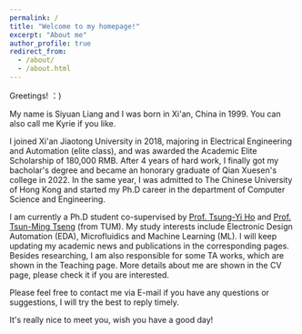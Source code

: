 ```yaml
---
permalink: /
title: "Welcome to my homepage!"
excerpt: "About me"
author_profile: true
redirect_from: 
  - /about/
  - /about.html
---
```


Greetings! ：)

My name is Siyuan Liang and I was born in Xi'an, China in 1999. You can also call me Kyrie if you like.

I joined Xi'an Jiaotong University in 2018, majoring in Electrical Engineering and Automation (elite class), and was awarded the Academic Elite Scholarship of 180,000 RMB. After 4 years of hard work, I finally got my bacholar's degree and became an honorary graduate of Qian Xuesen's college in 2022. In the same year, I was admitted to The Chinese University of Hong Kong and started my Ph.D career in the department of Computer Science and Engineering.

I am currently a Ph.D student co-supervised by <a href="https://tsungyiho.github.io">Prof. Tsung-Yi Ho</a> and <a href="https://www.ce.cit.tum.de/en/eda/persons/tsun-ming-tseng">Prof. Tsun-Ming Tseng</a> (from TUM). My study interests include Electronic Design Automation (EDA), Microfluidics and Machine Learning (ML). I will keep updating my academic news and publications in the corresponding pages. Besides researching, I am also responsible for some TA works, which are shown in the Teaching page. More details about me are shown in the CV page, please check it if you are interested.

Please feel free to contact me via E-mail if you have any questions or suggestions, I will try the best to reply timely.

It's really nice to meet you, wish you have a good day!



<body>
<script type='text/javascript' id='clustrmaps' src='//cdn.clustrmaps.com/map_v2.js?cl=ffffff&w=600&t=tt&d=3hYg96CqA8tHVFDAUu79fnP_Kxf-pWJg6j4naqdR5S0'></script>
</body>
